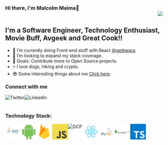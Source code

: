 ### Hi there, I'm Malcolm Maima👋  <div align = 'right'>![](https://komarev.com/ghpvc/?username=malcolmmaima&color=yellow)</div>

## I'm a Software Engineer, Technology Enthusiast, Movie Buff, Avgeek and Great Cook!!

- 🌱 I’m currently doing Front-end stuff with React <a href="https://github.com/getkwara">@getkwara</a>. 
- 👯 I’m looking to expand my stack coverage.
- 🥅 Goals: Contribute more to Open Source projects.
- ⚡ I love dogs, hiking and crypto.
- 😎 Some interesting things about me <a href="https://linktr.ee/malcolmmaima">Click here</a>. 

### Connect with me 

[<img align="left" alt="Twitter" src="https://img.shields.io/twitter/follow/malcolmmaima?label=Twitter&style=for-the-badge&logo=Twitter&logoColor=blue" />][twitter]
[<img align="left" alt="LinkedIn" src="https://img.shields.io/badge/linkedin-%230077B5.svg?&style=for-the-badge&logo=linkedin&logoColor=white" />][linkedin]

<br />
<br />

### Technology Stack:

<img align="left" alt="Java" width="50px" src="https://raw.githubusercontent.com/github/explore/80688e429a7d4ef2fca1e82350fe8e3517d3494d/topics/java/java.png" />
<img align="left" alt="Android" width="50px" src="https://raw.githubusercontent.com/github/explore/80688e429a7d4ef2fca1e82350fe8e3517d3494d/topics/android/android.png" />
<img align="left" alt="Firebase" width="50px" src="https://raw.githubusercontent.com/github/explore/80688e429a7d4ef2fca1e82350fe8e3517d3494d/topics/firebase/firebase.png" />
<img align="left" alt="Javascript" width="50px" src="https://raw.githubusercontent.com/github/explore/80688e429a7d4ef2fca1e82350fe8e3517d3494d/topics/javascript/javascript.png" />
<img align="left" alt="GCP" width="50px" src="https://cdn.jsdelivr.net/npm/simple-icons@v3/icons/googlecloud.svg" />
<img align="left" alt="React" width="50px" src="https://raw.githubusercontent.com/github/explore/80688e429a7d4ef2fca1e82350fe8e3517d3494d/topics/react/react.png" />
<img align="left" alt="Mysql" width="50px" src="https://raw.githubusercontent.com/github/explore/80688e429a7d4ef2fca1e82350fe8e3517d3494d/topics/mysql/mysql.png" />
<img align="left" alt="MongoDB" width="50px" src="https://raw.githubusercontent.com/github/explore/80688e429a7d4ef2fca1e82350fe8e3517d3494d/topics/mongodb/mongodb.png" />
<img align="left" alt="Typescript" width="50px" src="https://raw.githubusercontent.com/github/explore/80688e429a7d4ef2fca1e82350fe8e3517d3494d/topics/typescript/typescript.png" />

<br />
<br />

<!-- ### :zap: GitHub Stats

<center>
  <table>
    <tr>
        <td><img width="350px" align="left" src="https://github-readme-stats.vercel.app/api/top-langs/?username=malcolmmaima&hide=html&layout=compact&theme=buefy" /></td>
        <td><img width="445px" align="left" src="https://github-readme-stats.vercel.app/api?username=malcolmmaima" /></td>
    </tr>   
  </table>
</center>
-->

[twitter]: https://twitter.com/malcolmmaima
[linkedin]: https://www.linkedin.com/in/malcolmmaima/




